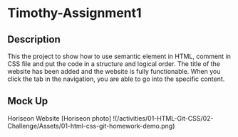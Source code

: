# Timothy-Assignment1

## Description 

This the project to show how to use semantic element in HTML, comment in CSS file and put the code in a structure and logical order. The title of the website has been added and the website is fully functionable. When you click the tab in the navigation, you are able to go into the specific content.

## Mock Up

Horiseon Website [Horiseon photo] !(/activities/01-HTML-Git-CSS/02-Challenge/Assets/01-html-css-git-homework-demo.png)
